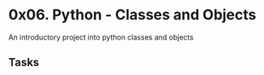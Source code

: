 # 0x06. Python - Classes and Objects

An introductory project into python classes and objects

## Tasks
